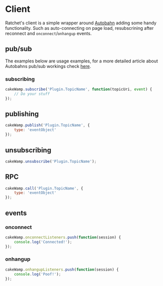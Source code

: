 Client
======

Ratchet's client is a simple wrapper around [Autobahn](http://autobahn.ws/) adding some handy functionality. Such as auto-connecting on page load, resubscrining after reconnect and `onconnect`/`onhangup` events.

## pub/sub ##

The examples below are usage examples, for a more detailed article about Autobahns pub/sub workings check [here](http://autobahn.ws/js/tutorials/pubsub).

### subscribing ###

```javascript
cakeWamp.subscribe('Plugin.TopicName', function(topicUri, event) {
	// Do your stuff
});
```

## publishing ###

```javascript
cakeWamp.publish('Plugin.TopicName', {
	type: 'eventObject'
});
```

## unsubscribing ###

```javascript
cakeWamp.unsubscribe('Plugin.TopicName');
```

## RPC ##

```javascript
cakeWamp.call('Plugin.TopicName', {
	type: 'eventObject'
});
```

## events ##

### onconnect ###

```javascript
cakeWamp.onconnectListeners.push(function(session) {
	console.log('Connected!');
});
```

### onhangup ###

```javascript
cakeWamp.onhangupListeners.push(function(session) {
	console.log('Poof!');
});
```